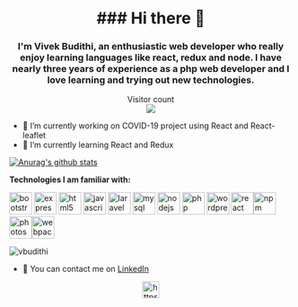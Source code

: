 <h1 align="center">### Hi there 👋</h1> 

<h3 align="center"> I'm Vivek Budithi, an enthusiastic web developer who really enjoy learning languages like react, redux and node. I have nearly three years of experience as a php web developer and I love learning and trying out new technologies.</h3>

<p align="center"> 
  Visitor count<br>
  <img src="https://profile-counter.glitch.me/vbudithi/count.svg" />
</p>

- 🔭 I’m currently working on COVID-19 project using React and React-leaflet
- 🌱 I’m currently learning React and Redux

[![Anurag's github stats](https://github-readme-stats.vercel.app/api?username=vbudithi&show_icons=true&theme=radical)](https://github.com/anuraghazra/github-readme-stats)

**Technologies I am familiar with:**

<p align="left"><img src="https://devicons.github.io/devicon/devicon.git/icons/bootstrap/bootstrap-plain.svg" alt="bootstrap" width="40" height="40"/> <img src="https://devicons.github.io/devicon/devicon.git/icons/express/express-original-wordmark.svg" alt="express" width="40" height="40"/> <img src="https://devicons.github.io/devicon/devicon.git/icons/html5/html5-original-wordmark.svg" alt="html5" width="40" height="40"/> <img src="https://devicons.github.io/devicon/devicon.git/icons/javascript/javascript-original.svg" alt="javascript" width="40" height="40"/> <img src="https://devicons.github.io/devicon/devicon.git/icons/laravel/laravel-plain-wordmark.svg" alt="laravel" width="40" height="40"/> <img src="https://devicons.github.io/devicon/devicon.git/icons/mysql/mysql-original-wordmark.svg" alt="mysql" width="40" height="40"/> <img src="https://devicons.github.io/devicon/devicon.git/icons/nodejs/nodejs-original-wordmark.svg" alt="nodejs" width="40" height="40"/> <img src="https://devicons.github.io/devicon/devicon.git/icons/php/php-original.svg" alt="php" width="40" height="40"/> <img src="https://devicons.github.io/devicon/devicon.git/icons/wordpress/wordpress-plain-wordmark.svg" alt="wordpress" width="40" height="40"/> <img src="https://devicons.github.io/devicon/devicon.git/icons/react/react-original-wordmark.svg" alt="react" width="40" height="40"/><img src="https://devicons.github.io/devicon/devicon.git/icons/npm/npm-original-wordmark.svg" alt="npm" width="40" height="40"/><img src="https://devicons.github.io/devicon/devicon.git/icons/photoshop/photoshop-plain.svg" alt="photoshop" width="40" height="40"/><img src="https://devicons.github.io/devicon/devicon.git/icons/webpack/webpack-original-wordmark.svg" alt="webpack" width="40" height="40"/>

</p><p><img align="center" src="https://github-readme-stats.vercel.app/api/top-langs/?username=vbudithi&layout=compact&hide=html" alt="vbudithi" /></p>

- 💬 You can contact me on [LinkedIn](https://www.linkedin.com/in/vivek-budithi-a0ab33154/) 

<p align="center">
<a href="https://www.linkedin.com/in/vivek-budithi-a0ab33154/" target="blank"><img align="center" src="https://cdn.jsdelivr.net/npm/simple-icons@3.0.1/icons/linkedin.svg" alt="https://www.linkedin.com/in/vivek-budithi-a0ab33154/" height="30" width="30" /></a>
</p>


